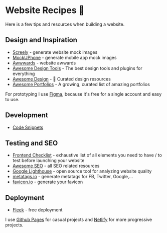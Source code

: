 # Website Recipes 🔨

Here is a few tips and resources when building a website.

## Design and Inspiration
- [Screely](https://www.screely.com/) - generate website mock images
- [MockUPhone](https://mockuphone.com/) - generate mobile app mock images
- [Awwwards](https://www.awwwards.com/) - website awwards
- [Awesome Design Tools](https://github.com/LisaDziuba/Awesome-Design-Tools) - The best design tools and plugins for everything
- [Awesome Design](https://github.com/gztchan/awesome-design) - 🌟 Curated design resources
- [Awesome Portfolios](https://github.com/JonathanMH/all-the-awesome-portfolios) - A growing, curated list of amazing portfolios

For prototyping I use [Figma](https://www.figma.com/), because it's free for a single account and easy to use.

## Development
- [Code Snippets](https://www.30secondsofcode.org/css/p/1/)

## Testing and SEO
- [Frontend Checklist](https://github.com/thedaviddias/Front-End-Checklist) - exhaustive list of all elements you need to have / to test before launching your website
- [Awesome SEO](https://github.com/teles/awesome-seo) - all SEO related resources
- [Google Lighthouse](https://developers.google.com/web/tools/lighthouse) - open source tool for analyzing website quality
- [metatags.io](https://metatags.io/) - generate metatags for FB, Twitter, Google,...
- [favicon.io](https://favicon.io/) - generate your favicon

## Deployment
- [Fleek](https://fleek.co/) - free deployment

I use [Github Pages](https://pages.github.com/) for casual projects and [Netlify](https://www.netlify.com/) for more progressive projects.
